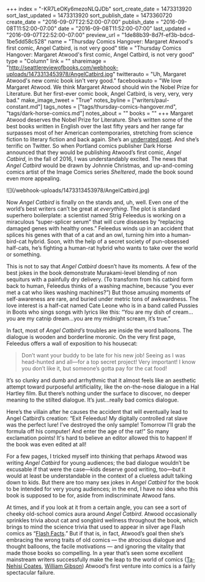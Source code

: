 +++
index = "-KR7LeOKy6mezoNLQJDb"
sort_create_date = 1473313920
sort_last_updated = 1473313920
sort_publish_date = 1473360720
create_date = "2016-09-07T22:52:00-07:00"
publish_date = "2016-09-08T11:52:00-07:00"
date = "2016-09-08T11:52:00-07:00"
last_updated = "2016-09-07T22:52:00-07:00"
preview_url = "1de88b39-8d7f-ef3b-bdcd-1be5dd58c528"
name = "Thursday Comics Hangover: Margaret Atwood's first comic, Angel Catbird, is not very good"
title = "Thursday Comics Hangover: Margaret Atwood's first comic, Angel Catbird, is not very good"
type = "Column"
link = ""
shareimage = "http://seattlereviewofbooks.com/webhook-uploads/1473313453978/AngelCatbird.jpg"
twitterauto = "Uh, Margaret Atwood's new comic book isn't very good."
facebookauto = "We love Margaret Atwood. We think Margaret Atwood should win the Nobel Prize for Literature. But her first-ever comic book, Angel Catbird, is very, very, very bad."
make_image_tweet = "True"
notes_byline = ["writers/paul-constant.md"]
tags_notes = ["tags/thursday-comics-hangover.md", "tags/dark-horse-comics.md"]
notes_about = ""
books = ""
+++
Margaret Atwood deserves the Nobel Prize for Literature. She’s written some of the best books written in English over the last fifty years and her range far surpasses most of her American contemporaries, stretching from science fiction to literary fiction and back again. She’s an [underrated poet]( https://www.poetryfoundation.org/poems-and-poets/poets/detail/margaret-atwood#about). And she’s terrific on Twitter. So when Portland comics publisher Dark Horse announced that they would be publishing Atwood’s first comic, *Angel Catbird*, in the fall of 2016, I was understandably excited. The news that *Angel Catbird* would be drawn by Johnnie Christmas, and up-and-coming comics artist of the Image Comics series *Sheltered*, made the book sound even more appealing.

<p class="image-left">![](/webhook-uploads/1473313453978/AngelCatbird.jpg)</p>

Now *Angel Catbird* is finally on the stands and, uh, well. Even one of the world’s best writers can’t be great at *everything*. The plot is standard superhero boilerplate: a scientist named Strig Feleedus is working on a miraculous “super-splicer serum” that will cure diseases by “replacing damaged genes with healthy ones.” Feleedus winds up in an accident that splices his genes with that of a cat and an owl, turning him into a human-bird-cat hybrid. Soon, with the help of a secret society of pun-obsessed half-cats, he’s fighting a human-rat hybrid who wants to take over the world or something.

This is not to say that *Angel Catbird* doesn’t have its moments. A few of the best jokes in the book demonstrate Murakami-level blending of non sequiturs with a painfully dry delivery. (To transform from his catbird form back to human, Feleedus thinks of a washing machine, because “you ever met a cat who likes washing machines?”)  But those amusing moments of self-awareness are rare, and buried under metric tons of awkwardness. The love interest is a half-cat named Cate Leone who is in a band called Pussies in Boots who sings songs with lyrics like this: “You are my dish of cream…you are my catnip dream…you are my midnight scream, it’s true.”

In fact, most of *Angel Catbird’s* troubles are inside the word balloons. The dialogue is wooden and borderline moronic. On the very first page, Feleedus offers a wall of exposition to his housecat:

<blockquote>Don’t want your buddy to be late for his new job! Seeing as I was head-hunted and all—for a top secret project! Very important! I know you don’t like it, but someone’s gotta pay for the cat food!</blockquote>

It’s so clunky and dumb and arrhythmic that it almost feels like an aesthetic attempt toward purposeful artificiality, like the on-the-nose dialogue in a Hal Hartley film. But there’s nothing under the surface to discover, no deeper meaning to the stilted dialogue. It’s just…really bad comics dialogue. 

Here’s the villain after he causes the accident that will eventually lead to Angel Catbird’s creation: “Exit Feleedus! My digitally controlled rat slave was the perfect lure! I’ve destroyed the only sample! Tomorrow I’ll grab the formula off his computer! And enter the age of the rat!” So many exclamation points! It's hard to believe an editor allowed this to happen! If the book was even edited at all!

For a few pages, I tricked myself into thinking that perhaps Atwood was writing *Angel Catbird* for young audiences; the bad dialogue wouldn’t be excusable if that were the case—kids deserve good writing, too—but it would at least be understandable in the context of a clueless adult talking down to kids. But there are too many sex jokes in *Angel Catbird* for the book to be intended for very young audiences; in the end, I have no idea who this book is supposed to be for, aside from indiscriminate Atwood fans.

At times, and if you look at it from a certain angle, you can see a sort of cheeky old-school comics aura around *Angel Catbird*. Atwood occasionally sprinkles trivia about cat and songbird wellness throughout the book, which brings to mind the science trivia that used to appear in silver age Flash comics as “[Flash Facts]( https://biffbampop.com/2015/06/17/the-top-ten-most-outrageous-flash-facts/fla2-21/).” But if that is, in fact, Atwood’s goal then she’s embracing the wrong traits of old comics — the atrocious dialogue and thought balloons, the facile motivations —  and ignoring the vitality that made those books so compelling. In a year that’s seen some excellent mainstream writers successfully make the leap to the world of comics ([Ta-Nehisi Coates]( http://www.seattlereviewofbooks.com/notes/2016/04/07/thursday-comics-hangover-everybodys-talking-about-the-black-panther/), [William Gibson]( http://www.seattlereviewofbooks.com/notes/2016/05/19/thursday-comics-hangover-william-gibson-comes-to-comics/)) Atwood’s first venture into comics is a fairly spectacular failure.

